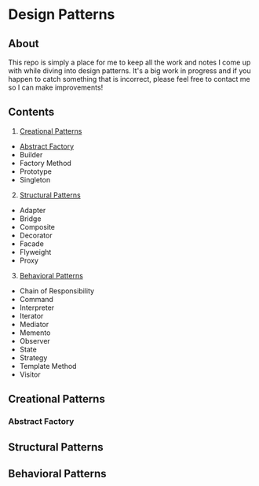 # Design Patterns

## About

This repo is simply a place for me to keep all the work and notes I come up with while diving into design patterns. It's a big work in progress and if you happen to catch something that is incorrect, please feel free to contact me so I can make improvements!

## Contents

1. [Creational Patterns](#creational-patterns)
  - [Abstract Factory](#abstract-factory)
  - Builder
  - Factory Method
  - Prototype
  - Singleton
2. [Structural Patterns](#structural-patterns)
  - Adapter
  - Bridge
  - Composite
  - Decorator
  - Facade
  - Flyweight
  - Proxy
3. [Behavioral Patterns](#behavioral-patterns)
  - Chain of Responsibility
  - Command
  - Interpreter
  - Iterator
  - Mediator
  - Memento
  - Observer
  - State
  - Strategy
  - Template Method
  - Visitor

## Creational Patterns

### Abstract Factory

## Structural Patterns

## Behavioral Patterns
